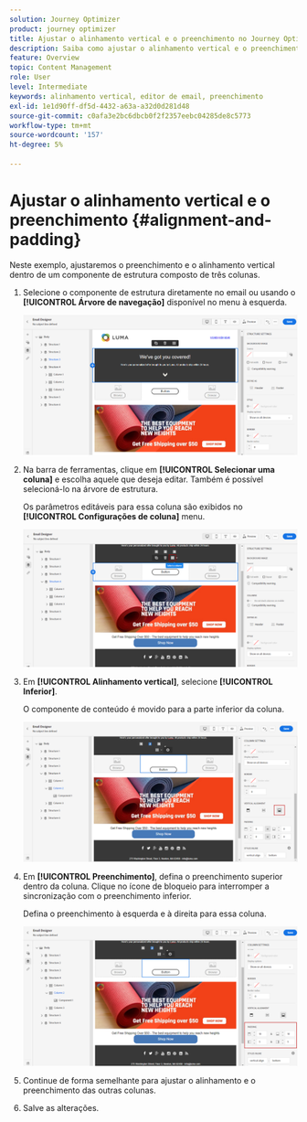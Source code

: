 ```yaml
---
solution: Journey Optimizer
product: journey optimizer
title: Ajustar o alinhamento vertical e o preenchimento no Journey Optimizer
description: Saiba como ajustar o alinhamento vertical e o preenchimento
feature: Overview
topic: Content Management
role: User
level: Intermediate
keywords: alinhamento vertical, editor de email, preenchimento
exl-id: 1e1d90ff-df5d-4432-a63a-a32d0d281d48
source-git-commit: c0afa3e2bc6dbcb0f2f2357eebc04285de8c5773
workflow-type: tm+mt
source-wordcount: '157'
ht-degree: 5%

---
```


# Ajustar o alinhamento vertical e o preenchimento {#alignment-and-padding}

Neste exemplo, ajustaremos o preenchimento e o alinhamento vertical dentro de um componente de estrutura composto de três colunas.

1. Selecione o componente de estrutura diretamente no email ou usando o **[!UICONTROL Árvore de navegação]** disponível no menu à esquerda.

   ![](assets/alignment_1.png)

1. Na barra de ferramentas, clique em **[!UICONTROL Selecionar uma coluna]** e escolha aquele que deseja editar. Também é possível selecioná-lo na árvore de estrutura.

   Os parâmetros editáveis para essa coluna são exibidos no **[!UICONTROL Configurações de coluna]** menu.

   ![](assets/alignment_2.png)

1. Em **[!UICONTROL Alinhamento vertical]**, selecione **[!UICONTROL Inferior]**.

   O componente de conteúdo é movido para a parte inferior da coluna.

   ![](assets/alignment_3.png)

1. Em **[!UICONTROL Preenchimento]**, defina o preenchimento superior dentro da coluna. Clique no ícone de bloqueio para interromper a sincronização com o preenchimento inferior.

   Defina o preenchimento à esquerda e à direita para essa coluna.

   ![](assets/alignment_4.png)

1. Continue de forma semelhante para ajustar o alinhamento e o preenchimento das outras colunas.

1. Salve as alterações.

